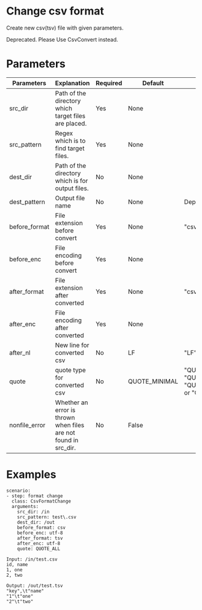 # Change csv format
Create new csv(tsv) file with given parameters.

Deprecated.
Please Use CsvConvert instead.

# Parameters
|Parameters|Explanation|Required|Default|Remarks|
|----------|-----------|--------|-------|-------|
|src_dir|Path of the directory which target files are placed.|Yes|None||
|src_pattern|Regex which is to find target files.|Yes|None||
|dest_dir|Path of the directory which is for output files.|No|None||
|dest_pattern|Output file name|No|None|Deprecated.|
|before_format|File extension before convert|Yes|None|"csv" or "tsv"|
|before_enc|File encoding before convert|Yes|None||
|after_format|File extension after converted|Yes|None|"csv" or "tsv"|
|after_enc|File encoding after converted|Yes|None||
|after_nl|New line for converted csv|No|LF|"LF" or "CR" or "CRLF"|
|quote|quote type for converted csv|No|QUOTE_MINIMAL|"QUOTE_ALL" or "QUOTE_MINIMAL" or "QUOTE_NONNUMERIC" or "QUOTE_NONE"|
|nonfile_error|Whether an error is thrown when files are not found in src_dir.|No|False||

# Examples
```
scenario:
- step: format change
  class: CsvFormatChange
  arguments:
    src_dir: /in
    src_pattern: test\.csv
    dest_dir: /out
    before_format: csv
    before_enc: utf-8
    after_format: tsv
    after_enc: utf-8
    quote: QUOTE_ALL

Input: /in/test.csv
id, name
1, one
2, two

Output: /out/test.tsv
"key",\t"name"
"1"\t"one"
"2"\t"two"
```